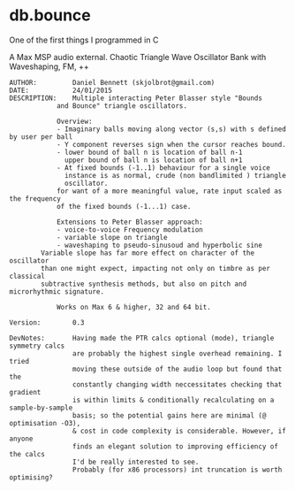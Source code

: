 # db.bounce

One of the first things I programmed in C

A Max MSP audio external. Chaotic Triangle Wave Oscillator Bank with Waveshaping, FM, ++


	AUTHOR:			Daniel Bennett (skjolbrot@gmail.com)
	DATE:			24/01/2015
	DESCRIPTION:	Multiple interacting Peter Blasser style "Bounds 	
      			and Bounce" triangle oscillators. 

      			Overview:
      			- Imaginary balls moving along vector (s,s) with s defined by user per ball
      			- Y component reverses sign when the cursor reaches bound.
      			- lower bound of ball n is location of ball n-1
      			  upper bound of ball n is location of ball n+1
      			- At fixed bounds (-1..1) behaviour for a single voice 
      			  instance is as normal, crude (non bandlimited ) triangle 
      			  oscillator. 
      			for want of a more meaningful value, rate input scaled as the frequency
      			of the fixed bounds (-1...1) case.

      			Extensions to Peter Blasser approach:
      			- voice-to-voice Frequency modulation
      			- variable slope on triangle
      			- waveshaping to pseudo-sinusoud and hyperbolic sine
			Variable slope has far more effect on character of the oscillator 
			than one might expect, impacting not only on timbre as per classical 
			subtractive synthesis methods, but also on pitch and microrhythmic signature. 

      			Works on Max 6 & higher, 32 and 64 bit.
		
	Version:		0.3
	
	DevNotes:		Having made the PTR calcs optional (mode), triangle symmetry calcs
    				are probably the highest single overhead remaining. I tried
    				moving these outside of the audio loop but found that the
    				constantly changing width neccessitates checking that gradient
    				is within limits & conditionally recalculating on a sample-by-sample
    				basis; so the potential gains here are minimal (@ optimisation -O3),
    				& cost in code complexity is considerable. However, if anyone
    				finds an elegant solution to improving efficiency of the calcs
    				I'd be really interested to see.
    				Probably (for x86 processors) int truncation is worth optimising?
